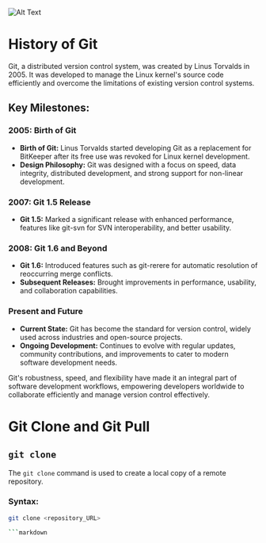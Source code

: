 ![Alt Text](https://images.datacamp.com/image/upload/v1651047046/image8_0e61d0dad8.png)
# History of Git

Git, a distributed version control system, was created by Linus Torvalds in 2005. It was developed to manage the Linux kernel's source code efficiently and overcome the limitations of existing version control systems.

## Key Milestones:

### 2005: Birth of Git

- **Birth of Git:** Linus Torvalds started developing Git as a replacement for BitKeeper after its free use was revoked for Linux kernel development.
- **Design Philosophy:** Git was designed with a focus on speed, data integrity, distributed development, and strong support for non-linear development.

### 2007: Git 1.5 Release

- **Git 1.5:** Marked a significant release with enhanced performance, features like git-svn for SVN interoperability, and better usability.

### 2008: Git 1.6 and Beyond

- **Git 1.6:** Introduced features such as git-rerere for automatic resolution of reoccurring merge conflicts.
- **Subsequent Releases:** Brought improvements in performance, usability, and collaboration capabilities.

### Present and Future

- **Current State:** Git has become the standard for version control, widely used across industries and open-source projects.
- **Ongoing Development:** Continues to evolve with regular updates, community contributions, and improvements to cater to modern software development needs.

Git's robustness, speed, and flexibility have made it an integral part of software development workflows, empowering developers worldwide to collaborate efficiently and manage version control effectively.


# Git Clone and Git Pull

## `git clone`

The `git clone` command is used to create a local copy of a remote repository.

### Syntax:

```bash
git clone <repository_URL>

```markdown
